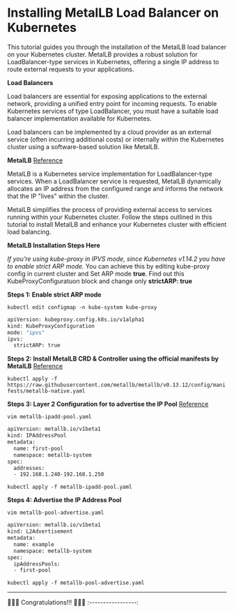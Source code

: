 # Installing MetalLB Load Balancer on Kubernetes

This tutorial guides you through the installation of the MetalLB load balancer on your Kubernetes cluster. MetalLB provides a robust solution for LoadBalancer-type services in Kubernetes, offering a single IP address to route external requests to your applications.

**Load Balancers**

Load balancers are essential for exposing applications to the external network, providing a unified entry point for incoming requests. To enable Kubernetes services of type LoadBalancer, you must have a suitable load balancer implementation available for Kubernetes.

Load balancers can be implemented by a cloud provider as an external service (often incurring additional costs) or internally within the Kubernetes cluster using a software-based solution like MetalLB.

**MetalLB**  [Reference](https://metallb.universe.tf/concepts/)

MetalLB is a Kubernetes service implementation for LoadBalancer-type services. When a LoadBalancer service is requested, MetalLB dynamically allocates an IP address from the configured range and informs the network that the IP "lives" within the cluster.

MetalLB simplifies the process of providing external access to services running within your Kubernetes cluster. Follow the steps outlined in this tutorial to install MetalLB and enhance your Kubernetes cluster with efficient load balancing.

**MetalLB Installation Steps Here**

*If you’re using kube-proxy in IPVS mode, since Kubernetes v1.14.2 you have to enable strict ARP mode.*
You can achieve this by editing kube-proxy config in current cluster and Set ARP mode **true**. Find out this KubeProxyConfiguratuon block and change only **strictARP: true**

**Steps 1: Enable strict ARP mode**

`kubectl edit configmap -n kube-system kube-proxy`

```bash
apiVersion: kubeproxy.config.k8s.io/v1alpha1
kind: KubeProxyConfiguration
mode: "ipvs"
ipvs:
  strictARP: true
```

**Steps 2: Install MetalLB CRD & Controller using the official manifests by MetalLB**  [Reference](https://metallb.universe.tf/installation/)

`kubectl apply -f https://raw.githubusercontent.com/metallb/metallb/v0.13.12/config/manifests/metallb-native.yaml`


**Steps 3: Layer 2 Configuration for to advertise the IP Pool**  [Reference](https://metallb.universe.tf/configuration/#layer-2-configuration)

`vim metallb-ipadd-pool.yaml`

```bash
apiVersion: metallb.io/v1beta1
kind: IPAddressPool
metadata:
  name: first-pool
  namespace: metallb-system
spec:
  addresses:
  - 192.168.1.240-192.168.1.250
```

`kubectl apply -f metallb-ipadd-pool.yaml`

**Steps 4: Advertise the IP Address Pool**

`vim metallb-pool-advertise.yaml`

```bash
apiVersion: metallb.io/v1beta1
kind: L2Advertisement
metadata:
  name: example
  namespace: metallb-system
spec:
  ipAddressPools:
  - first-pool
```

`kubectl apply -f metallb-pool-advertise.yaml`

---

🎉🎉🎉 Congratulations!!! 🎉🎉🎉
:-----------------:
